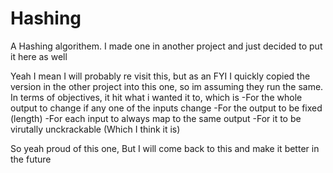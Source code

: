 # Hashing
A Hashing algorithem. I made one in another project and just decided to put it here as well

Yeah I mean I will probably re visit this, but as an FYI I quickly copied the version in the other project into this one, so im assuming they run the same.
In terms of objectives, it hit what i wanted it to, which is
-For the whole output to change if any one of the inputs change
-For the output to be fixed (length)
-For each input to always map to the same output
-For it to be virutally unckrackable (Which I think it is)

So yeah proud of this one, But I will come back to this and make it better in the future

